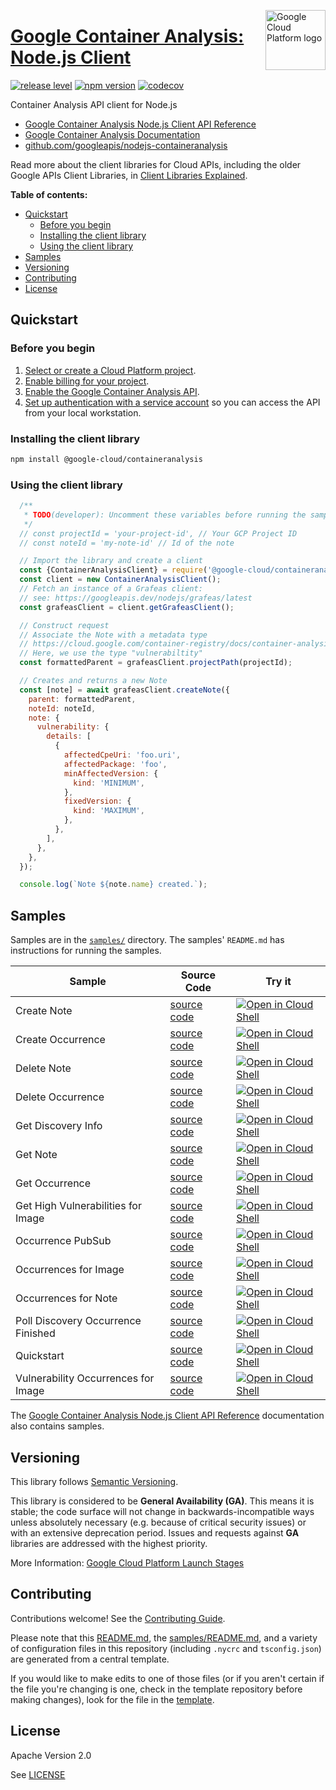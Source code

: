 [//]: # "This README.md file is auto-generated, all changes to this file will be lost."
[//]: # "To regenerate it, use `python -m synthtool`."
<img src="https://avatars2.githubusercontent.com/u/2810941?v=3&s=96" alt="Google Cloud Platform logo" title="Google Cloud Platform" align="right" height="96" width="96"/>

# [Google Container Analysis: Node.js Client](https://github.com/googleapis/nodejs-containeranalysis)

[![release level](https://img.shields.io/badge/release%20level-general%20availability%20%28GA%29-brightgreen.svg?style=flat)](https://cloud.google.com/terms/launch-stages)
[![npm version](https://img.shields.io/npm/v/@google-cloud/containeranalysis.svg)](https://www.npmjs.org/package/@google-cloud/containeranalysis)
[![codecov](https://img.shields.io/codecov/c/github/googleapis/nodejs-containeranalysis/master.svg?style=flat)](https://codecov.io/gh/googleapis/nodejs-containeranalysis)




Container Analysis API client for Node.js


* [Google Container Analysis Node.js Client API Reference][client-docs]
* [Google Container Analysis Documentation][product-docs]
* [github.com/googleapis/nodejs-containeranalysis](https://github.com/googleapis/nodejs-containeranalysis)

Read more about the client libraries for Cloud APIs, including the older
Google APIs Client Libraries, in [Client Libraries Explained][explained].

[explained]: https://cloud.google.com/apis/docs/client-libraries-explained

**Table of contents:**


* [Quickstart](#quickstart)
  * [Before you begin](#before-you-begin)
  * [Installing the client library](#installing-the-client-library)
  * [Using the client library](#using-the-client-library)
* [Samples](#samples)
* [Versioning](#versioning)
* [Contributing](#contributing)
* [License](#license)

## Quickstart

### Before you begin

1.  [Select or create a Cloud Platform project][projects].
1.  [Enable billing for your project][billing].
1.  [Enable the Google Container Analysis API][enable_api].
1.  [Set up authentication with a service account][auth] so you can access the
    API from your local workstation.

### Installing the client library

```bash
npm install @google-cloud/containeranalysis
```


### Using the client library

```javascript
  /**
   * TODO(developer): Uncomment these variables before running the sample
   */
  // const projectId = 'your-project-id', // Your GCP Project ID
  // const noteId = 'my-note-id' // Id of the note

  // Import the library and create a client
  const {ContainerAnalysisClient} = require('@google-cloud/containeranalysis');
  const client = new ContainerAnalysisClient();
  // Fetch an instance of a Grafeas client:
  // see: https://googleapis.dev/nodejs/grafeas/latest
  const grafeasClient = client.getGrafeasClient();

  // Construct request
  // Associate the Note with a metadata type
  // https://cloud.google.com/container-registry/docs/container-analysis#supported_metadata_types
  // Here, we use the type "vulnerabiltity"
  const formattedParent = grafeasClient.projectPath(projectId);

  // Creates and returns a new Note
  const [note] = await grafeasClient.createNote({
    parent: formattedParent,
    noteId: noteId,
    note: {
      vulnerability: {
        details: [
          {
            affectedCpeUri: 'foo.uri',
            affectedPackage: 'foo',
            minAffectedVersion: {
              kind: 'MINIMUM',
            },
            fixedVersion: {
              kind: 'MAXIMUM',
            },
          },
        ],
      },
    },
  });

  console.log(`Note ${note.name} created.`);

```



## Samples

Samples are in the [`samples/`](https://github.com/googleapis/nodejs-containeranalysis/tree/master/samples) directory. The samples' `README.md`
has instructions for running the samples.

| Sample                      | Source Code                       | Try it |
| --------------------------- | --------------------------------- | ------ |
| Create Note | [source code](https://github.com/googleapis/nodejs-containeranalysis/blob/master/samples/createNote.js) | [![Open in Cloud Shell][shell_img]](https://console.cloud.google.com/cloudshell/open?git_repo=https://github.com/googleapis/nodejs-containeranalysis&page=editor&open_in_editor=samples/createNote.js,samples/README.md) |
| Create Occurrence | [source code](https://github.com/googleapis/nodejs-containeranalysis/blob/master/samples/createOccurrence.js) | [![Open in Cloud Shell][shell_img]](https://console.cloud.google.com/cloudshell/open?git_repo=https://github.com/googleapis/nodejs-containeranalysis&page=editor&open_in_editor=samples/createOccurrence.js,samples/README.md) |
| Delete Note | [source code](https://github.com/googleapis/nodejs-containeranalysis/blob/master/samples/deleteNote.js) | [![Open in Cloud Shell][shell_img]](https://console.cloud.google.com/cloudshell/open?git_repo=https://github.com/googleapis/nodejs-containeranalysis&page=editor&open_in_editor=samples/deleteNote.js,samples/README.md) |
| Delete Occurrence | [source code](https://github.com/googleapis/nodejs-containeranalysis/blob/master/samples/deleteOccurrence.js) | [![Open in Cloud Shell][shell_img]](https://console.cloud.google.com/cloudshell/open?git_repo=https://github.com/googleapis/nodejs-containeranalysis&page=editor&open_in_editor=samples/deleteOccurrence.js,samples/README.md) |
| Get Discovery Info | [source code](https://github.com/googleapis/nodejs-containeranalysis/blob/master/samples/getDiscoveryInfo.js) | [![Open in Cloud Shell][shell_img]](https://console.cloud.google.com/cloudshell/open?git_repo=https://github.com/googleapis/nodejs-containeranalysis&page=editor&open_in_editor=samples/getDiscoveryInfo.js,samples/README.md) |
| Get Note | [source code](https://github.com/googleapis/nodejs-containeranalysis/blob/master/samples/getNote.js) | [![Open in Cloud Shell][shell_img]](https://console.cloud.google.com/cloudshell/open?git_repo=https://github.com/googleapis/nodejs-containeranalysis&page=editor&open_in_editor=samples/getNote.js,samples/README.md) |
| Get Occurrence | [source code](https://github.com/googleapis/nodejs-containeranalysis/blob/master/samples/getOccurrence.js) | [![Open in Cloud Shell][shell_img]](https://console.cloud.google.com/cloudshell/open?git_repo=https://github.com/googleapis/nodejs-containeranalysis&page=editor&open_in_editor=samples/getOccurrence.js,samples/README.md) |
| Get High Vulnerabilities for Image | [source code](https://github.com/googleapis/nodejs-containeranalysis/blob/master/samples/highVulnerabilitiesForImage.js) | [![Open in Cloud Shell][shell_img]](https://console.cloud.google.com/cloudshell/open?git_repo=https://github.com/googleapis/nodejs-containeranalysis&page=editor&open_in_editor=samples/highVulnerabilitiesForImage.js,samples/README.md) |
| Occurrence PubSub | [source code](https://github.com/googleapis/nodejs-containeranalysis/blob/master/samples/occurrencePubSub.js) | [![Open in Cloud Shell][shell_img]](https://console.cloud.google.com/cloudshell/open?git_repo=https://github.com/googleapis/nodejs-containeranalysis&page=editor&open_in_editor=samples/occurrencePubSub.js,samples/README.md) |
| Occurrences for Image | [source code](https://github.com/googleapis/nodejs-containeranalysis/blob/master/samples/occurrencesForImage.js) | [![Open in Cloud Shell][shell_img]](https://console.cloud.google.com/cloudshell/open?git_repo=https://github.com/googleapis/nodejs-containeranalysis&page=editor&open_in_editor=samples/occurrencesForImage.js,samples/README.md) |
| Occurrences for Note | [source code](https://github.com/googleapis/nodejs-containeranalysis/blob/master/samples/occurrencesForNote.js) | [![Open in Cloud Shell][shell_img]](https://console.cloud.google.com/cloudshell/open?git_repo=https://github.com/googleapis/nodejs-containeranalysis&page=editor&open_in_editor=samples/occurrencesForNote.js,samples/README.md) |
| Poll Discovery Occurrence Finished | [source code](https://github.com/googleapis/nodejs-containeranalysis/blob/master/samples/pollDiscoveryOccurrenceFinished.js) | [![Open in Cloud Shell][shell_img]](https://console.cloud.google.com/cloudshell/open?git_repo=https://github.com/googleapis/nodejs-containeranalysis&page=editor&open_in_editor=samples/pollDiscoveryOccurrenceFinished.js,samples/README.md) |
| Quickstart | [source code](https://github.com/googleapis/nodejs-containeranalysis/blob/master/samples/quickstart.js) | [![Open in Cloud Shell][shell_img]](https://console.cloud.google.com/cloudshell/open?git_repo=https://github.com/googleapis/nodejs-containeranalysis&page=editor&open_in_editor=samples/quickstart.js,samples/README.md) |
| Vulnerability Occurrences for Image | [source code](https://github.com/googleapis/nodejs-containeranalysis/blob/master/samples/vulnerabilityOccurrencesForImage.js) | [![Open in Cloud Shell][shell_img]](https://console.cloud.google.com/cloudshell/open?git_repo=https://github.com/googleapis/nodejs-containeranalysis&page=editor&open_in_editor=samples/vulnerabilityOccurrencesForImage.js,samples/README.md) |



The [Google Container Analysis Node.js Client API Reference][client-docs] documentation
also contains samples.

## Versioning

This library follows [Semantic Versioning](http://semver.org/).


This library is considered to be **General Availability (GA)**. This means it
is stable; the code surface will not change in backwards-incompatible ways
unless absolutely necessary (e.g. because of critical security issues) or with
an extensive deprecation period. Issues and requests against **GA** libraries
are addressed with the highest priority.





More Information: [Google Cloud Platform Launch Stages][launch_stages]

[launch_stages]: https://cloud.google.com/terms/launch-stages

## Contributing

Contributions welcome! See the [Contributing Guide](https://github.com/googleapis/nodejs-containeranalysis/blob/master/CONTRIBUTING.md).

Please note that this [README.md](README.md), the [samples/README.md](samples/README.md),
and a variety of configuration files in this repository (including `.nycrc` and `tsconfig.json`)
are generated from a central template.

If you would like to make edits to one of those files
(or if you aren't certain if the file you're changing is one, check in the template repository before making changes),
look for the file in the [template](https://github.com/googleapis/synthtool/tree/master/synthtool/gcp/templates/node_library).

## License

Apache Version 2.0

See [LICENSE](https://github.com/googleapis/nodejs-containeranalysis/blob/master/LICENSE)

[client-docs]: https://googleapis.dev/nodejs/containeranalysis/latest
[product-docs]: https://cloud.google.com/container-registry/docs/container-analysis
[shell_img]: https://gstatic.com/cloudssh/images/open-btn.png
[projects]: https://console.cloud.google.com/project
[billing]: https://support.google.com/cloud/answer/6293499#enable-billing
[enable_api]: https://console.cloud.google.com/flows/enableapi?apiid=containeranalysis.googleapis.com
[auth]: https://cloud.google.com/docs/authentication/getting-started
